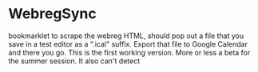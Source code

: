WebregSync
==========

bookmarklet to scrape the webreg HTML, should pop out a file that you save in a test editor as a ".ical" suffix. Export that file to Google Calendar and there you go.
This is the first working version. More or less a beta for the summer session. It also can't detect  
